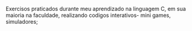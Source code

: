Exercisos praticados durante meu aprendizado na linguagem C, em sua maioria na faculdade, realizando codigos interativos- mini games, simuladores;
